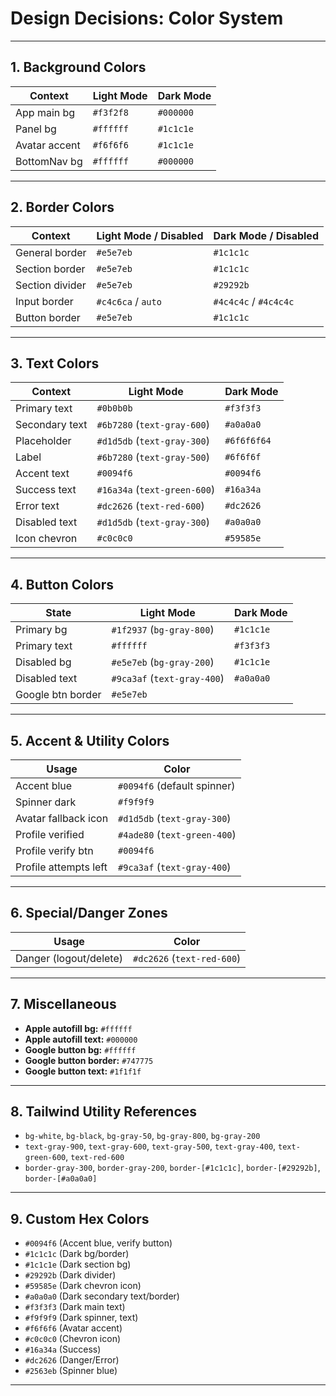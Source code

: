 # Design Decisions: Color System

---

## 1. Background Colors

| Context       | Light Mode | Dark Mode |
| ------------- | ---------- | --------- |
| App main bg   | `#f3f2f8`  | `#000000` |
| Panel bg      | `#ffffff`  | `#1c1c1e` |
| Avatar accent | `#f6f6f6`  | `#1c1c1e` |
| BottomNav bg  | `#ffffff`  | `#000000` |

---

## 2. Border Colors

| Context         | Light Mode / Disabled | Dark Mode / Disabled  |
| --------------- | --------------------- | --------------------- |
| General border  | `#e5e7eb`             | `#1c1c1c`             |
| Section border  | `#e5e7eb`             | `#1c1c1c`             |
| Section divider | `#e5e7eb`             | `#29292b`             |
| Input border    | `#c4c6ca` / `auto`    | `#4c4c4c` / `#4c4c4c` |
| Button border   | `#e5e7eb`             | `#1c1c1c`             |

---

## 3. Text Colors

| Context        | Light Mode                   | Dark Mode   |
| -------------- | ---------------------------- | ----------- |
| Primary text   | `#0b0b0b`                    | `#f3f3f3`   |
| Secondary text | `#6b7280` (`text-gray-600`)  | `#a0a0a0`   |
| Placeholder    | `#d1d5db` (`text-gray-300`)  | `#6f6f6f64` |
| Label          | `#6b7280` (`text-gray-500`)  | `#6f6f6f`   |
| Accent text    | `#0094f6`                    | `#0094f6`   |
| Success text   | `#16a34a` (`text-green-600`) | `#16a34a`   |
| Error text     | `#dc2626` (`text-red-600`)   | `#dc2626`   |
| Disabled text  | `#d1d5db` (`text-gray-300`)  | `#a0a0a0`   |
| Icon chevron   | `#c0c0c0`                    | `#59585e`   |

---

## 4. Button Colors

| State             | Light Mode                  | Dark Mode |
| ----------------- | --------------------------- | --------- |
| Primary bg        | `#1f2937` (`bg-gray-800`)   | `#1c1c1e` |
| Primary text      | `#ffffff`                   | `#f3f3f3` |
| Disabled bg       | `#e5e7eb` (`bg-gray-200`)   | `#1c1c1e` |
| Disabled text     | `#9ca3af` (`text-gray-400`) | `#a0a0a0` |
| Google btn border | `#e5e7eb`                   |           |

---

## 5. Accent & Utility Colors

| Usage                 | Color                        |
| --------------------- | ---------------------------- |
| Accent blue           | `#0094f6` (default spinner)  |
| Spinner dark          | `#f9f9f9`                    |
| Avatar fallback icon  | `#d1d5db` (`text-gray-300`)  |
| Profile verified      | `#4ade80` (`text-green-400`) |
| Profile verify btn    | `#0094f6`                    |
| Profile attempts left | `#9ca3af` (`text-gray-400`)  |

---

## 6. Special/Danger Zones

| Usage                  | Color                      |
| ---------------------- | -------------------------- |
| Danger (logout/delete) | `#dc2626` (`text-red-600`) |

---

## 7. Miscellaneous

- **Apple autofill bg:** `#ffffff`
- **Apple autofill text:** `#000000`
- **Google button bg:** `#ffffff`
- **Google button border:** `#747775`
- **Google button text:** `#1f1f1f`

---

<!-- Outdated -->

## 8. Tailwind Utility References

- `bg-white`, `bg-black`, `bg-gray-50`, `bg-gray-800`, `bg-gray-200`
- `text-gray-900`, `text-gray-600`, `text-gray-500`, `text-gray-400`, `text-green-600`, `text-red-600`
- `border-gray-300`, `border-gray-200`, `border-[#1c1c1c]`, `border-[#29292b]`, `border-[#a0a0a0]`

---

## 9. Custom Hex Colors

<!-- Outdated -->

- `#0094f6` (Accent blue, verify button)
- `#1c1c1c` (Dark bg/border)
- `#1c1c1e` (Dark section bg)
- `#29292b` (Dark divider)
- `#59585e` (Dark chevron icon)
- `#a0a0a0` (Dark secondary text/border)
- `#f3f3f3` (Dark main text)
- `#f9f9f9` (Dark spinner, text)
- `#f6f6f6` (Avatar accent)
- `#c0c0c0` (Chevron icon)
- `#16a34a` (Success)
- `#dc2626` (Danger/Error)
- `#2563eb` (Spinner blue)

---
